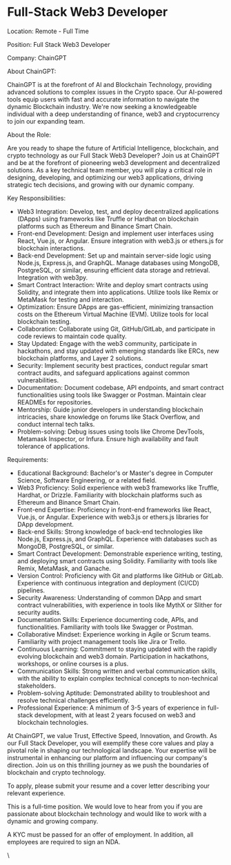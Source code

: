 # Full-Stack Web3 Developer

Location: Remote - Full Time

Position: Full Stack Web3 Developer

Company: ChainGPT

About ChainGPT:

ChainGPT is at the forefront of AI and Blockchain Technology, providing advanced solutions to complex issues in the Crypto space. Our AI-powered tools equip users with fast and accurate information to navigate the dynamic Blockchain industry. We're now seeking a knowledgeable individual with a deep understanding of finance, web3 and cryptocurrency to join our expanding team.

About the Role:

Are you ready to shape the future of Artificial Intelligence, blockchain, and crypto technology as our Full Stack Web3 Developer? Join us at ChainGPT and be at the forefront of pioneering web3 development and decentralized solutions. As a key technical team member, you will play a critical role in designing, developing, and optimizing our web3 applications, driving strategic tech decisions, and growing with our dynamic company.

Key Responsibilities:

* Web3 Integration: Develop, test, and deploy decentralized applications (DApps) using frameworks like Truffle or Hardhat on blockchain platforms such as Ethereum and Binance Smart Chain.
* Front-end Development: Design and implement user interfaces using React, Vue.js, or Angular. Ensure integration with web3.js or ethers.js for blockchain interactions.
* Back-end Development: Set up and maintain server-side logic using Node.js, Express.js, and GraphQL. Manage databases using MongoDB, PostgreSQL, or similar, ensuring efficient data storage and retrieval. Integration with web3py.
* Smart Contract Interaction: Write and deploy smart contracts using Solidity, and integrate them into applications. Utilize tools like Remix or MetaMask for testing and interaction.
* Optimization: Ensure DApps are gas-efficient, minimizing transaction costs on the Ethereum Virtual Machine (EVM). Utilize tools for local blockchain testing.
* Collaboration: Collaborate using Git, GitHub/GitLab, and participate in code reviews to maintain code quality.&#x20;
* Stay Updated: Engage with the web3 community, participate in hackathons, and stay updated with emerging standards like ERCs, new blockchain platforms, and Layer 2 solutions.
* Security: Implement security best practices, conduct regular smart contract audits, and safeguard applications against common vulnerabilities.
* Documentation: Document codebase, API endpoints, and smart contract functionalities using tools like Swagger or Postman. Maintain clear READMEs for repositories.
* Mentorship: Guide junior developers in understanding blockchain intricacies, share knowledge on forums like Stack Overflow, and conduct internal tech talks.
* Problem-solving: Debug issues using tools like Chrome DevTools, Metamask Inspector, or Infura. Ensure high availability and fault tolerance of applications.

Requirements:

* Educational Background: Bachelor's or Master's degree in Computer Science, Software Engineering, or a related field.
* Web3 Proficiency: Solid experience with web3 frameworks like Truffle, Hardhat, or Drizzle. Familiarity with blockchain platforms such as Ethereum and Binance Smart Chain.
* Front-end Expertise: Proficiency in front-end frameworks like React, Vue.js, or Angular. Experience with web3.js or ethers.js libraries for DApp development.
* Back-end Skills: Strong knowledge of back-end technologies like Node.js, Express.js, and GraphQL. Experience with databases such as MongoDB, PostgreSQL, or similar.
* Smart Contract Development: Demonstrable experience writing, testing, and deploying smart contracts using Solidity. Familiarity with tools like Remix, MetaMask, and Ganache.
* Version Control: Proficiency with Git and platforms like GitHub or GitLab. Experience with continuous integration and deployment (CI/CD) pipelines.
* Security Awareness: Understanding of common DApp and smart contract vulnerabilities, with experience in tools like MythX or Slither for security audits.
* Documentation Skills: Experience documenting code, APIs, and functionalities. Familiarity with tools like Swagger or Postman.
* Collaborative Mindset: Experience working in Agile or Scrum teams. Familiarity with project management tools like Jira or Trello.
* Continuous Learning: Commitment to staying updated with the rapidly evolving blockchain and web3 domain. Participation in hackathons, workshops, or online courses is a plus.
* Communication Skills: Strong written and verbal communication skills, with the ability to explain complex technical concepts to non-technical stakeholders.
* Problem-solving Aptitude: Demonstrated ability to troubleshoot and resolve technical challenges efficiently.
* Professional Experience: A minimum of 3-5 years of experience in full-stack development, with at least 2 years focused on web3 and blockchain technologies.

At ChainGPT, we value Trust, Effective Speed, Innovation, and Growth. As our Full Stack Developer, you will exemplify these core values and play a pivotal role in shaping our technological landscape. Your expertise will be instrumental in enhancing our platform and influencing our company's direction. Join us on this thrilling journey as we push the boundaries of blockchain and crypto technology.

To apply, please submit your resume and a cover letter describing your relevant experience.

This is a full-time position. We would love to hear from you if you are passionate about blockchain technology and would like to work with a dynamic and growing company.

A KYC must be passed for an offer of employment. In addition, all employees are required to sign an NDA.

\
